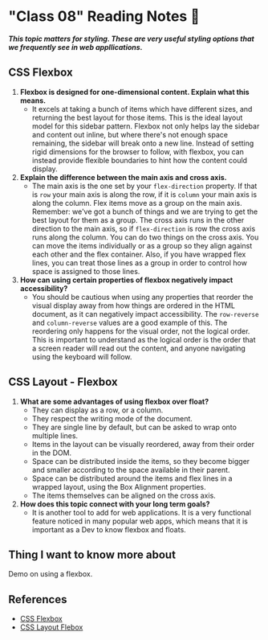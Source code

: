 # "Class 08" Reading Notes 📖

***This topic matters for styling. These are very useful styling options that we frequently see in web appllications.***

## CSS Flexbox

1. **Flexbox is designed for one-dimensional content. Explain what this means.**
   - It excels at taking a bunch of items which have different
   sizes, and returning the best layout for those items.
This is the ideal layout model for this sidebar pattern. Flexbox not only helps lay the sidebar and content out inline, but where there's not enough space remaining, the sidebar will break onto a new line. Instead of setting rigid dimensions for the browser to follow, with flexbox, you can instead provide flexible boundaries to hint how the content could display.
2. **Explain the difference between the main axis and cross axis.**
   - The main axis is the one set by your `flex-direction` property. If that is `row` your main axis is along the row, if it is `column` your main axis is along the column.
   Flex items move as a group on the main axis. Remember: we've got a bunch of things and we are trying to get the best layout for them as a group.
The cross axis runs in the other direction to the main axis, so if `flex-direction` is row the cross axis runs along the column. You can do two things on the cross axis. You can move the items individually or as a group so they align against each other and the flex container. Also, if you have wrapped flex lines, you can treat those lines as a group in order to control how space is assigned to those lines.
3. **How can using certain properties of flexbox negatively impact accessibility?**
   - You should be cautious when using any properties that reorder the visual display away from how things are ordered in the HTML document, as it can negatively impact accessibility. The `row-reverse` and `column-reverse` values are a good example of this. The reordering only happens for the visual order, not the logical order. This is important to understand as the logical order is the order that a screen reader will read out the content, and anyone navigating using the keyboard will follow.

## CSS Layout - Flexbox

1. **What are some advantages of using flexbox over float?**
   - They can display as a row, or a column.
   - They respect the writing mode of the document.
   - They are single line by default, but can be asked to wrap onto multiple lines.
   - Items in the layout can be visually reordered, away from their order in the DOM.
   - Space can be distributed inside the items, so they become bigger and smaller according to the space available in their parent.
   - Space can be distributed around the items and flex lines in a wrapped layout, using the Box Alignment properties.
   - The items themselves can be aligned on the cross axis.
2. **How does this topic connect with your long term goals?**
   - It is another tool to add for web applications. It is a very functional feature noticed in many popular web apps, which means that it is important as a Dev to know flexbox and floats. 

## Thing I want to know more about

Demo on using a flexbox.

## References

- [CSS Flexbox](https://web.dev/learn/css/flexbox/)
- [CSS Layout Flebox](https://developer.mozilla.org/en-US/docs/Learn/CSS/CSS_layout/Flexbox)
